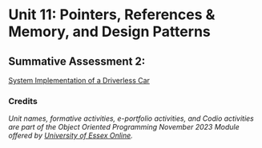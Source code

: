 <!--layout: page
title: "OOP Unit 11 "
permalink: /oop_unit11-->

# Unit 11: Pointers, References & Memory, and Design Patterns

<!--_**In this unit we shall:**_<br>

_-Gain an appreciation of the fact that Python does not use pointers, while other programming languages, such as C, do.<br>
-Understand that the way in which code is design can contribute a carbon footprint and consider the design and development of code to minimise this footprint.<br>
-Recognise that code may be organised in a variety of manners dependent on the way in which components will interact with one another.<br>_

_**On completion of this unit you will be able to:**_<br>
_-Describe the overhead incurred in some programming languages other than Java as a result of their use of pointers.<br>
-Discuss the reasons why Python is a more sustainable programming language than others.<br>
-Experiment with the design of code using a variety of design patterns.<br>_-->

## Summative Assessment 2:

[System Implementation of a Driverless Car](https://github.com/patzsantos/e-portfolio-uoeo/tree/module2/oop/Driverless%20Car%20Summative%20Assessment%201%20and%202)

### Credits
_Unit names, formative activities, e-portfolio activities, and Codio activities are part of the Object Oriented Programming November 2023 Module offered by [University of Essex Online](https://www.essex.ac.uk/study-online)._
